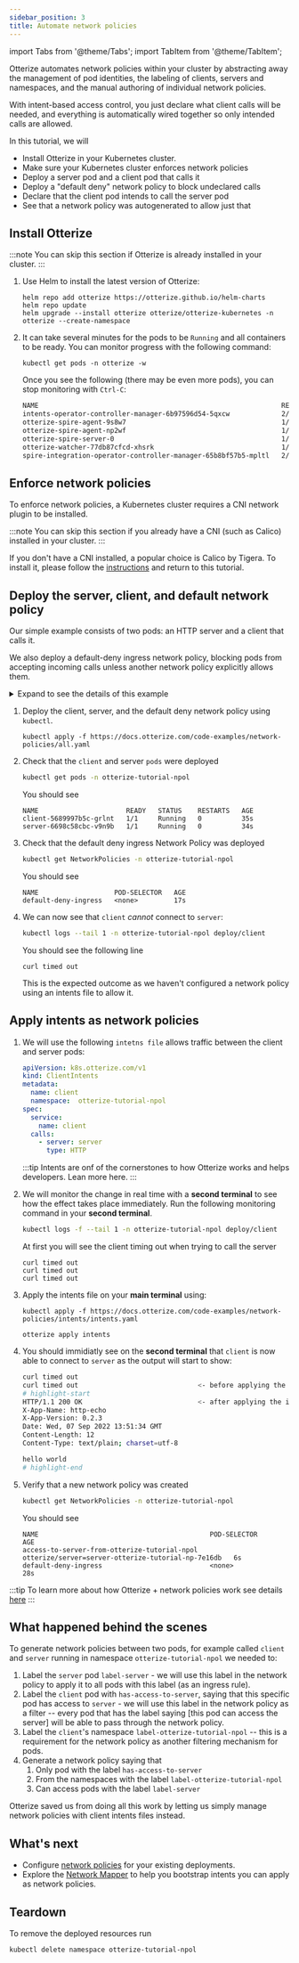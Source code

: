 ```yaml
---
sidebar_position: 3
title: Automate network policies
---
```

import Tabs from '@theme/Tabs';
import TabItem from '@theme/TabItem';


Otterize automates network policies within your cluster by abstracting away
the management of pod identities, the labeling of clients, servers and namespaces,
and the manual authoring of individual network policies.

With intent-based access control, you just declare what client calls will be needed,
and everything is automatically wired together so only intended calls are allowed.

In this tutorial, we will

- Install Otterize in your Kubernetes cluster.
- Make sure your Kubernetes cluster enforces network policies
- Deploy a server pod and a client pod that calls it
- Deploy a "default deny" network policy to block undeclared calls
- Declare that the client pod intends to call the server pod
- See that a network policy was autogenerated to allow just that

## Install Otterize

:::note
You can skip this section if Otterize is already installed in your cluster.
:::

1. Use Helm to install the latest version of Otterize:
   ```shell
   helm repo add otterize https://otterize.github.io/helm-charts
   helm repo update
   helm upgrade --install otterize otterize/otterize-kubernetes -n otterize --create-namespace
   ```
2. It can take several minutes for the pods to be `Running` and all containers to be ready.
You can monitor progress with the following command:
   ```
   kubectl get pods -n otterize -w
   ```
   Once you see the following (there may be even more pods), you can stop monitoring with `Ctrl-C`:
   ```bash
   NAME                                                             READY   STATUS    RESTARTS      AGE
   intents-operator-controller-manager-6b97596d54-5qxcw             2/2     Running   0             53s
   otterize-spire-agent-9s8w7                                       1/1     Running   0             54s
   otterize-spire-agent-np2wf                                       1/1     Running   1             54s
   otterize-spire-server-0                                          1/1     Running   0             53s
   otterize-watcher-77db87cfcd-xhsrk                                1/1     Running   0             53s
   spire-integration-operator-controller-manager-65b8bf57b5-mpltl   2/2     Running   0             53s
   ```

## Enforce network policies

To enforce network policies, a Kubernetes cluster requires a CNI network plugin to be installed.
 
:::note
You can skip this section if you already have a CNI (such as Calico) installed in your cluster.
:::

If you don't have a CNI installed, a popular choice is Calico by Tigera. 
To install it, please follow the [instructions](https://projectcalico.docs.tigera.io/getting-started/kubernetes/helm)
and return to this tutorial.

## Deploy the server, client, and default network policy

Our simple example consists of two pods: an HTTP server and a client that calls it.

We also deploy a default-deny ingress network policy, 
blocking pods from accepting incoming calls unless another network policy explicitly allows them.

<details>
<summary>Expand to see the details of this example</summary>
<Tabs>

<TabItem value="server.yaml" label="server.yaml" default>

   ```yaml
   apiVersion: apps/v1
   kind: Deployment
   metadata:
     name: server
     namespace: otterize-tutorial-npol
   spec:
     selector:
       matchLabels:
         app: server
     template:
       metadata:
         labels:
           app: server
       spec:
         containers:
           - name: server
             image: hashicorp/http-echo
             args: [ "-listen=:80", "-text=hello world" ]
   ```

</TabItem>
<TabItem value="client.yaml" label="client.yaml" default>

   ```yaml
   apiVersion: apps/v1
   kind: Deployment
   metadata:
     name: client
     namespace: otterize-tutorial-npol
   spec:
     selector:
       matchLabels:
         app: client
     template:
       metadata:
         labels:
           app: client
       spec:
         containers:
           - name: client
             image: alpine/curl
             command: [ "/bin/sh", "-c", "--" ]
             args: [ "while true; do echo \"Calling server...\"; if ! timeout 2 curl -si server 2>/dev/null; then echo \"curl timed out\"; fi; sleep 2; done" ]
   ```

</TabItem>

<TabItem value="default-deny.yaml" label="default-deny.yaml" default>

   ```yaml
   apiVersion: networking.k8s.io/v1
   kind: NetworkPolicy
   metadata:
     name: default-deny-ingress
     namespace: otterize-tutorial-npol
   spec:
     podSelector: { }
     policyTypes:
       - Ingress
   ```

</TabItem>
</Tabs>
</details>

1. Deploy the client, server, and the default deny network policy using `kubectl`.

   ```shell
   kubectl apply -f https://docs.otterize.com/code-examples/network-policies/all.yaml
   ```
2. Check that the `client` and server `pods` were deployed
   ```bash
   kubectl get pods -n otterize-tutorial-npol
   ```
   You should see
   ```
   NAME                      READY   STATUS    RESTARTS   AGE
   client-5689997b5c-grlnt   1/1     Running   0          35s
   server-6698c58cbc-v9n9b   1/1     Running   0          34s
   ```
3. Check that the default deny ingress Network Policy was deployed
   ```bash
   kubectl get NetworkPolicies -n otterize-tutorial-npol
   ```
   You should see
   ```
   NAME                   POD-SELECTOR   AGE
   default-deny-ingress   <none>         17s
   ```
4. We can now see that `client` _cannot_ connect to `server`:
   ```bash
   kubectl logs --tail 1 -n otterize-tutorial-npol deploy/client
   ```
   You should see the following line
   ```
   curl timed out
   ```
   This is the expected outcome as we haven't configured a network policy using an intents file to allow it.

## Apply intents as network policies

1. We will use the following `intetns file` allows traffic between the client and server pods:
   ```yaml
   apiVersion: k8s.otterize.com/v1
   kind: ClientIntents
   metadata:
     name: client
     namespace:  otterize-tutorial-npol
   spec:
     service:
       name: client
     calls:
       - server: server
         type: HTTP
   ```
   :::tip
   Intents are onf of the cornerstones to how Otterize works and helps developers. Lean more here.
   :::
2. We will monitor the change in real time with a **second terminal** to see how the effect takes place immediately. Run
   the following monitoring command in your **second terminal**.
   ```bash
   kubectl logs -f --tail 1 -n otterize-tutorial-npol deploy/client
   ```
   At first you will see the client timing out when trying to call the server
   ```
   curl timed out
   curl timed out
   curl timed out
   ```
3. Apply the intents file on your **main terminal** using:
   <Tabs>
   <TabItem value="kubectl" label="Kubectl" default>

   ```shell
   kubectl apply -f https://docs.otterize.com/code-examples/network-policies/intents/intents.yaml
   ```
     </TabItem>
     <TabItem value="otterize" label="Otterize">

   ```shell
   otterize apply intents
   ```
     </TabItem>
   </Tabs>
4. You should immidiatly see on the **second terminal** that `client` is now able to connect to `server` as the output
   will start to show:
   ```bash
   curl timed out                              
   curl timed out                              <- before applying the intents file
   # highlight-start
   HTTP/1.1 200 OK                             <- after applying the intents file
   X-App-Name: http-echo
   X-App-Version: 0.2.3
   Date: Wed, 07 Sep 2022 13:51:34 GMT
   Content-Length: 12
   Content-Type: text/plain; charset=utf-8
   
   hello world
   # highlight-end
   ```

5. Verify that a new network policy was created
   ```bash
   kubectl get NetworkPolicies -n otterize-tutorial-npol
   ```
   You should see
   ```
   NAME                                           POD-SELECTOR                                         AGE
   access-to-server-from-otterize-tutorial-npol   otterize/server=server-otterize-tutorial-np-7e16db   6s
   default-deny-ingress                           <none>                                               28s
   ```

:::tip
To learn more about how Otterize + network policies work see
details [here](/documentation/intents-operator/network-policies/in-depth)
:::

## What happened behind the scenes
To generate network policies between two pods, for example called `client` and `server` running in namespace `otterize-tutorial-npol` we needed to:
1. Label the `server` pod `label-server` - we will use this label in the network policy to apply it to all pods with this label (as an ingress rule).
2. Label the `client` pod with `has-access-to-server`, saying that this specific pod has access to `server` - we will use this label in the network policy as a filter -- every
pod that has the label saying [this pod can access the server] will be able to pass through the network policy.
3. Label the `client`'s namespace `label-otterize-tutorial-npol` -- this is a requirement for the network policy as another filtering mechanism for pods.
4. Generate a network policy saying that
   1. Only pod with the label `has-access-to-server`
   2. From the namespaces with the label `label-otterize-tutorial-npol`
   3. Can access pods with the label `label-server`

Otterize saved us from doing all this work by letting us simply manage network policies with client intents files instead.   
## What's next

<!-- [Intents Operator](/documentation/intents-operator): -->

- Configure [network policies](/documentation/intents-operator/network-policies) for your existing deployments.
- Explore the [Network Mapper](/documentation/getting-started/network-mapper) to help you bootstrap intents you can
  apply as network policies.

## Teardown

To remove the deployed resources run

```bash
kubectl delete namespace otterize-tutorial-npol
```